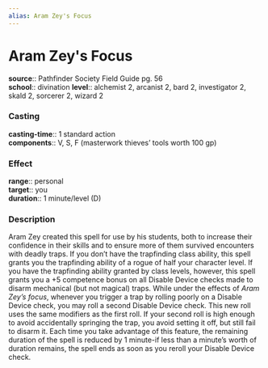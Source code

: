 ```yaml
---
alias: Aram Zey's Focus
---
```


# Aram Zey's Focus 

**source**:: Pathfinder Society Field Guide pg. 56  
**school**:: divination
**level**:: alchemist 2, arcanist 2, bard 2, investigator 2, skald 2, sorcerer 2, wizard 2

### Casting 

**casting-time**:: 1 standard action  
**components**:: V, S, F (masterwork thieves’ tools worth 100 gp)

### Effect 

**range**:: personal  
**target**:: you  
**duration**:: 1 minute/level (D)

### Description 

Aram Zey created this spell for use by his students, both to increase their confidence in their skills and to ensure more of them survived encounters with deadly traps. If you don’t have the trapfinding class ability, this spell grants you the trapfinding ability of a rogue of half your character level. If you have the trapfinding ability granted by class levels, however, this spell grants you a +5 competence bonus on all Disable Device checks made to disarm mechanical (but not magical) traps. While under the effects of *Aram Zey’s focus*, whenever you trigger a trap by rolling poorly on a Disable Device check, you may roll a second Disable Device check. This new roll uses the same modifiers as the first roll. If your second roll is high enough to avoid accidentally springing the trap, you avoid setting it off, but still fail to disarm it. Each time you take advantage of this feature, the remaining duration of the spell is reduced by 1 minute-if less than a minute’s worth of duration remains, the spell ends as soon as you reroll your Disable Device check.
